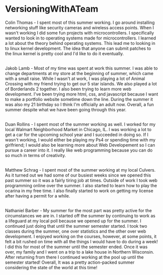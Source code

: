 # VersioningWithATeam


Colin Thomas - I spent most of this summer working. I go around installing networking stuff like security cameras and wireless access points. When I wasn't working I did some fun projects with microcontrollers. I specifically wanted to look in to operating systems made for microcontrollers. I learned a lot about the theory behind operating systems. This lead me to looking in to linux kernel development. The idea that anyone can submit patches to the linux kernel is pretty cool and I'd like to do it eventually. <br /><br />

Jakob Lamb - Most of my time was spent at work this summer. I was able to change departments at my store at the beginning of summer, which came with a small raise. While I wasn't at work, I was playing a lot of Animal Crossing with my friend trying to get our 5 star islands. We also played a lot of Borderlands 2 together. I also been trying to learn more web development. I've been trying more html, css, and javascript because I want to make a portfolio website sometime down the line. During the summer it was also my 21 birthday so I think I'm officially an adult now. Overall, a fun summer despite what we have been going through this year.<br /><br /> 

Duan Rollins - I spent most of the summer working as well. I worked for my local Walmart Neighborhood Market in Chicago, IL. I was working a lot to get a car for the upcoming school year and I succeeded in doing so. If I wasn't working, I would either be playing my Ps4 or spending time with my girlfriend; I would also be learning more about Web Developement so I can pursue a career into it. I really like web programming because you can do so much in terms of creativity. <br /><br />

Matthew Schrag - I spent most of the summer working at my local Culvers. As it turned out we had some of our busiest weeks since we opened this past summer so it was a fairly tiring job at times. Outside of work I took web programming online over the summer. I also started to learn how to play the ocarina in my free time. I also finally started to work on getting my license after having a permit for a while. <br /><br />

Nathaniel Barber - My summer for the most part was pretty active for the circumstances we are in. I started off the summer by continuing to work as a lifeguard at my local poll because we opened up for the summer. I continued just doing that until the summer semester started. I took two classes during the summer, one over statistics and the other over web development. I enjoyed working on the courses, however, at some points, it felt a bit rushed on time with all the things I would have to do during a week! I did this for most of the summer until the semester ended. Once it was over, my family and I went on a trip to a lake house in Northern Wisconsin. After returning from there I continued working at the pool up until the semester started! Overall, It was a pretty action-packed summer considering the state of the world at this time! <br /><br />
